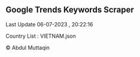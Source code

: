 

## Google Trends Keywords Scraper 
 
Last Update 06-07-2023 , 20:22:16

Country List :
VIETNAM.json



© Abdul Muttaqin 
